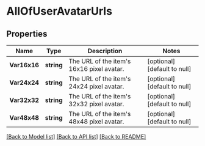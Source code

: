 # AllOfUserAvatarUrls

## Properties
Name | Type | Description | Notes
------------ | ------------- | ------------- | -------------
**Var16x16** | **string** | The URL of the item&#x27;s 16x16 pixel avatar. | [optional] [default to null]
**Var24x24** | **string** | The URL of the item&#x27;s 24x24 pixel avatar. | [optional] [default to null]
**Var32x32** | **string** | The URL of the item&#x27;s 32x32 pixel avatar. | [optional] [default to null]
**Var48x48** | **string** | The URL of the item&#x27;s 48x48 pixel avatar. | [optional] [default to null]

[[Back to Model list]](../README.md#documentation-for-models) [[Back to API list]](../README.md#documentation-for-api-endpoints) [[Back to README]](../README.md)

